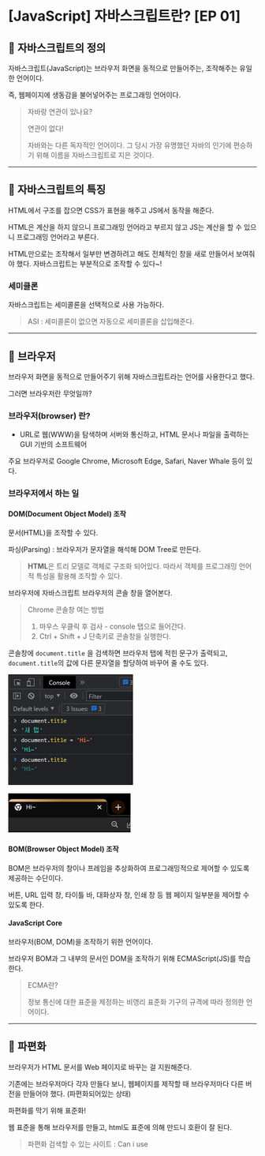 # [JavaScript] 자바스크립트란? [EP 01]



## 📌 자바스크립트의 정의

자바스크립트(JavaScript)는 브라우저 화면을 동적으로 만들어주는, 조작해주는 유일한 언어이다.

즉, 웹페이지에 생동감을 불어넣어주는 프로그래밍 언어이다.

> 자바랑 연관이 있나요?
>
> 연관이 없다! 
>
> 자바와는 다른 독자적인 언어이다. 그 당시 가장 유명했던 자바의 인기에 편승하기 위해 이름을 자바스크립트로 지은 것이다.

---

## 🎲 자바스크립트의 특징

HTML에서 구조를 잡으면 CSS가 표현을 해주고 JS에서 동작을 해준다.

HTML은 계산을 하지 않으니 프로그래밍 언어라고 부르지 않고 JS는 계산을 할 수 있으니 프로그래밍 언어라고 부른다.

HTML만으로는 조작해서 일부만 변경하려고 해도 전체적인 창을 새로 만들어서 보여줘야 했다. 자바스크립트는 부분적으로 조작할 수 있다~!

### 세미클론

자바스크립트는 세미콜론을 선택적으로 사용 가능하다.

> ASI : 세미콜론이 없으면 자동으로 세미콜론을 삽입해준다.

---

## 🎨 브라우저

브라우저 화면을 동적으로 만들어주기 위해 자바스크립트라는 언어를 사용한다고 했다.

그러면 브라우저란 무엇일까?



### 브라우저(browser) 란?

- URL로 웹(WWW)을 탐색하며 서버와 통신하고, HTML 문서나 파일을 출력하는 GUI 기반의 소프트웨어

주요 브라우저로 Google Chrome, Microsoft Edge, Safari, Naver Whale 등이 있다.



### 브라우저에서 하는 일

#### DOM(Document Object Model) 조작

문서(HTML)을 조작할 수 있다.

파싱(Parsing) : 브라우저가 문자열을 해석해 DOM Tree로 만든다.

> **HTML**은 트리 모델로 객체로 구조화 되어있다. 따라서 객체를 프로그래밍 언어적 특성을 활용해 조작할 수 있다.

브라우저에 자바스크립트 브라우저의 콘솔 창을 열어본다.

> Chrome 콘솔창 여는 방법
>
> 1. 마우스 우클릭 후 검사 - console 탭으로 들어간다.
> 2. Ctrl + Shift + J 단축키로 콘솔창을 실행한다.

콘솔창에 `document.title` 을 검색하면 브라우저 탭에 적힌 문구가 출력되고, `document.title`의 값에 다른 문자열을 할당하여 바꾸어 줄 수도 있다.

![image-20220426154313644](js_intro.assets/image-20220426154313644.png)

![image-20220426154323111](js_intro.assets/image-20220426154323111.png)

#### BOM(Browser Object Model) 조작

BOM은 브라우저의 창이나 프레임을 추상화하여 프로그래밍적으로 제어할 수 있도록 제공하는 수단이다.

버튼, URL 입력 창, 타이틀 바, 대화상자 창, 인쇄 창 등 웹 페이지 일부분을 제어할 수 있도록 한다.



#### JavaScript Core

브라우저(BOM, DOM)을 조작하기 위한 언어이다.

브라우저 BOM과 그 내부의 문서인 DOM을 조작하기 위해 ECMAScript(JS)를 학습한다.

> ECMA란?
>
> 정보 통신에 대한 표준을 제정하는 비영리 표준화 기구의 규격에 따라 정의한 언어이다.

---

## 📣 파편화

브라우저가 HTML 문서를 Web 페이지로 바꾸는 걸 지원해준다.

기존에는 브라우저마다 각자 만들다 보니, 웹페이지를 제작할 때 브라우저마다 다른 버전을 만들어야 했다. (파편화되어있는 상태)

파편화를 막기 위해 표준화!

웹 표준을 통해 브라우저를 만들고, html도 표준에 의해 만드니 호환이 잘 된다.

> 파편화 검색할 수 있는 사이트 : Can i use



